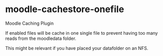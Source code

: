 moodle-cachestore-onefile
=========================

Moodle Caching Plugin

If enabled files will be cache in one single file to prevent having too many reads from the moodledata folder. 

This might be relevant if you have placed your datafolder on an NFS.
